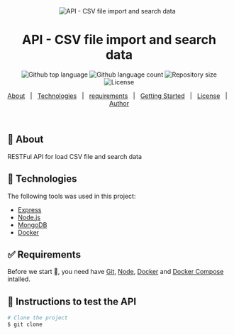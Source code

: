 <div align="center" id="top"> 
  <img src="./.github/app.gif" alt="API - CSV file import and search data" />
  &#xa0;
</div>

<h1 align="center">API - CSV file import and search data</h1>

<p align="center">
  <img alt="Github top language" src="https://img.shields.io/github/languages/top/davibsilva/glowing-airline-ticket?color=56BEB8">

  <img alt="Github language count" src="https://img.shields.io/github/languages/count/davibsilva/glowing-airline-ticket?color=56BEB8">

  <img alt="Repository size" src="https://img.shields.io/github/repo-size/davibsilva/glowing-airline-ticket?color=56BEB8">

  <img alt="License" src="https://img.shields.io/github/license/davibsilva/glowing-airline-ticket?color=56BEB8">
</p>

<p align="center">
  <a href="#dart-about">About</a> &#xa0; | &#xa0; 
  <a href="#rocket-technologies">Technologies</a> &#xa0; | &#xa0;
  <a href="#white_check_mark-requirements">requirements</a> &#xa0; | &#xa0;
  <a href="#checkered_flag-starting">Getting Started</a> &#xa0; | &#xa0;
  <a href="#memo-license">License</a> &#xa0; | &#xa0;
  <a href="https://github.com/davibsilva" target="_blank">Author</a>
</p>

<br>

## :dart: About ##

RESTFul API for load CSV file and search data


## :rocket: Technologies ##

The following tools was used in this project:

- [Express](https://expressjs.com/)
- [Node.js](https://nodejs.org/en/)
- [MongoDB](https://mongodb.com)
- [Docker](https://docker.com)

## :white_check_mark: Requirements ##

Before we start :checkered_flag:, you need have [Git](https://git-scm.com), [Node](https://nodejs.org/en/), [Docker](https://www.docker.com/get-started/) and [Docker Compose](https://docs.docker.com/compose/) intalled.

## :checkered_flag: Instructions to test the API ##

```bash
# Clone the project
$ git clone 